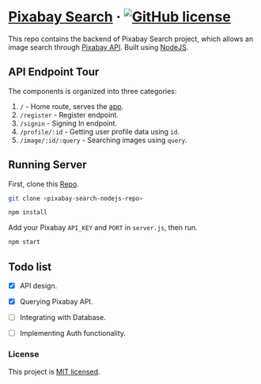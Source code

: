 
# [Pixabay Search](https://github.com/0xfr0ntier/pixabay-search-nodejs) &middot; [![GitHub license](https://img.shields.io/badge/license-MIT-blue.svg)](https://github.com/0xfr0ntier/pixabay-search-nodejs/blob/main/LICENSE)

This repo contains the backend of Pixabay Search project, which allows an image search through [Pixabay API](https://pixabay.com/api/docs/). Built using [NodeJS](https://github.com/nodejs/node).

## API Endpoint Tour

The components is organized into three categories: 

1. `/` - Home route, serves the [app](https://github.com/0xfr0ntier/pixabay-search-react).
2. `/register` - Register endpoint.
3. `/signin` - Signing In endpoint.
4. `/profile/:id` - Getting user profile data using `id`.
5. `/image/:id/:query` - Searching images using `query`.

## Running Server


First, clone this [Repo](https://github.com/0xfr0ntier/pixabay-search-nodejs).

```sh
git clone <pixabay-search-nodejs-repo>

npm install
```
Add your Pixabay `API_KEY` and `PORT` in `server.js`, then run.

```sh
npm start
```

## Todo list

 - [x] API design.
 - [x] Querying Pixabay API.
 - [ ] Integrating with Database.
 - [ ] Implementing Auth functionality.


### License
This project is [MIT licensed](https://github.com/0xfr0ntier/pixabay-search-nodejs/blob/main/LICENSE).
